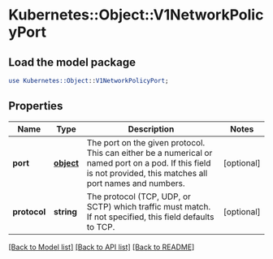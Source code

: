 # Kubernetes::Object::V1NetworkPolicyPort

## Load the model package
```perl
use Kubernetes::Object::V1NetworkPolicyPort;
```

## Properties
Name | Type | Description | Notes
------------ | ------------- | ------------- | -------------
**port** | [**object**](.md) | The port on the given protocol. This can either be a numerical or named port on a pod. If this field is not provided, this matches all port names and numbers. | [optional] 
**protocol** | **string** | The protocol (TCP, UDP, or SCTP) which traffic must match. If not specified, this field defaults to TCP. | [optional] 

[[Back to Model list]](../README.md#documentation-for-models) [[Back to API list]](../README.md#documentation-for-api-endpoints) [[Back to README]](../README.md)


